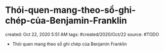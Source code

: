 # Thói-quen-mang-theo-sổ-ghi-chép-của-Benjamin-Franklin

created: Oct 22, 2020 5:51 AM
tags: #created/2020/Oct/22
source: #TODO

- Thói quen mang theo sổ ghi chép của Benjamin Franklin